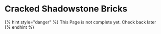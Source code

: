 # Cracked Shadowstone Bricks

{% hint style="danger" %}
This Page is not complete yet. Check back later
{% endhint %}

